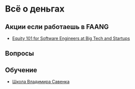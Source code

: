 # Всё о деньгах
## Акции если работаешь в FAANG
- [Equity 101 for Software Engineers at Big Tech and Startups](https://blog.pragmaticengineer.com/equity-for-software-engineers/#3-stock-options-and-esops)

## Вопросы
[//]: <> (Безопаность инвестиций в фондовый рынок, может ли государство вытащить твои деньги)


## Обучение
- [Школа Владимира Савенка](https://lk-school.ru/)
